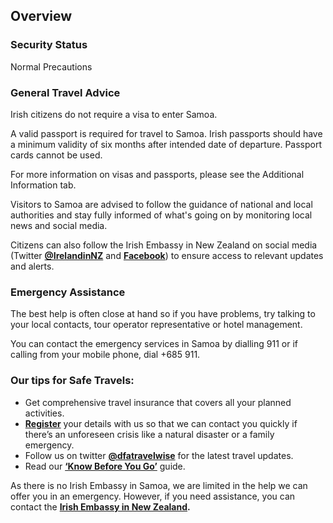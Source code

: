 ## Overview

### **Security Status**

Normal Precautions

### **General Travel Advice**

Irish citizens do not require a visa to enter Samoa.

A valid passport is required for travel to Samoa. Irish passports should have a minimum validity of six months after intended date of departure. Passport cards cannot be used.

For more information on visas and passports, please see the Additional Information tab.

Visitors to Samoa are advised to follow the guidance of national and local authorities and stay fully informed of what's going on by monitoring local news and social media.

Citizens can also follow the Irish Embassy in New Zealand on social media (Twitter [**@IrelandinNZ**](https://twitter.com/IrelandinNZ) and [**Facebook**](https://www.facebook.com/irishembassynewzealand/)) to ensure access to relevant updates and alerts.

### **Emergency Assistance**

The best help is often close at hand so if you have problems, try talking to your local contacts, tour operator representative or hotel management.

You can contact the emergency services in Samoa by dialling 911 or if calling from your mobile phone, dial +685 911.

### **Our tips for Safe Travels:**

* Get comprehensive travel insurance that covers all your planned activities.
* [**Register**](/en/dfa/overseas-travel/citizens-registration/) your details with us so that we can contact you quickly if there’s an unforeseen crisis like a natural disaster or a family emergency.
* Follow us on twitter [**@dfatravelwise**](https://www.twitter.com/DFATravelWise) for the latest travel updates.
* Read our [**‘Know Before You Go’**](/en/dfa/overseas-travel/know-before-you-go/) guide.

As there is no Irish Embassy in Samoa, we are limited in the help we can offer you in an emergency. However, if you need assistance, you can contact the [**Irish Embassy in New Zealand**](/en/new-zealand/wellington/)**.**
